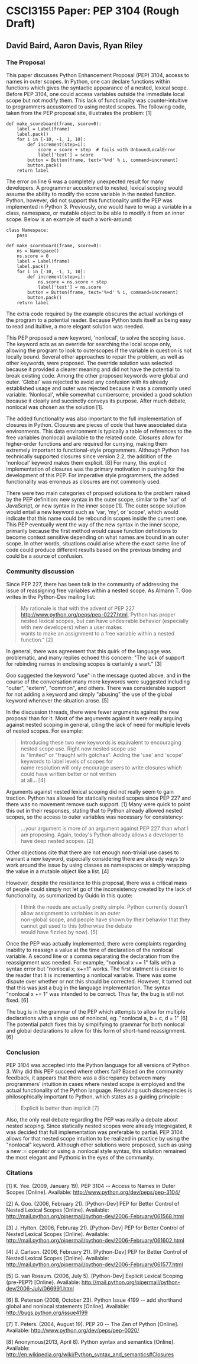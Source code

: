 # CSCI3155 Paper: PEP 3104 (Rough Draft)

## David Baird, Aaron Davis, Ryan Riley

### The Proposal

This paper discusses Python Enhancement Proposal (PEP) 3104, access to names in outer scopes. In Python, one can declare functions within functions which gives the syntactic appearance of a nested, lexical scope. Before PEP 3104, one could access variables outside the immediate local scope but not modify them. This lack of functionality was counter-intuitive to programmers accustomed to using nested scopes. The following code, taken from the PEP proposal site, illustrates the problem: [1]

~~~~~
def make_scoreboard(frame, score=0):
    label = Label(frame)
    label.pack()
    for i in [-10, -1, 1, 10]:
        def increment(step=i):
            score = score + step  # fails with UnboundLocalError
            label['text'] = score
        button = Button(frame, text='%+d' % i, command=increment)
        button.pack()
    return label
~~~~~

The error on line 6 was a completely unexpected result for many developers. A programmer accustomed to nested, lexical scoping would assume the ability to modify the score variable in the nested function. Python, however, did not support this functionality until the PEP was implemented in Python 3. Previously, one would have to wrap a variable in a class, namespace, or mutable object to be able to modify it from an inner scope. Below is an example of such a work-around:

~~~~
class Namespace:
    pass

def make_scoreboard(frame, score=0):
    ns = Namespace()
    ns.score = 0
    label = Label(frame)
    label.pack()
    for i in [-10, -1, 1, 10]:
        def increment(step=i):
            ns.score = ns.score + step
            label['text'] = ns.score
        button = Button(frame, text='%+d' % i, command=increment)
        button.pack()
    return label
~~~~

The extra code required by the example obscures the actual workings of the program to a potential reader. Because Python touts itself as being easy to read and ituitive, a more elegant solution was needed.

This PEP proposed a new keyword, 'nonlocal', to solve the scoping issue. The keyword acts as an override for searching the local scope only, allowing the program to look to outerscopes if the variable in question is not locally bound. Several other approaches to repair the problem, as well as other keywords, were proposed. The override solution was selected because it provided a clearer meaning and did not have the potential to break existing code. Among the other proposed keywords were global and outer. 'Global' was rejected to avoid any confusion with its already established usage and outer was rejected because it was a commonly used variable. 'Nonlocal', while somewhat cumbersome, provided a good solution because it clearly and succinctly conveys its purpose. After much debate, nonlocal was chosen as the solution [1].

The added functionality was also important to the full implementation of closures in Python. Closures are pieces of code that have associated data environments. This data environment is typically a table of references to the free variables (nonlocal) available to the related code. Closures allow for higher-order functions and are required for currying, making them extremely important to functional-style programmers. Although Python has technically supported closures since version 2.2, the addition of the 'nonlocal' keyword makes them explicit. [8] For many, this explicit implementation of closures was the primary motivation in pushing for the development of this PEP. For imperative style programmers, the added functionality was erroneus as closures are not commonly used. 

There were two main categories of propsed solutions to the problem raised by the PEP definition: new syntax in the outer scope, similar to the 'var' of JavaScript, or new syntax in the inner scope [1]. The outer scope solution would entail a new keyword such as 'var, 'my', or 'scope', which would indicate that this name could be rebound in scopes inside the current one. This PEP eventually went the way of the new syntax in the inner scope, primarily because the first method would cause function definitions to become context sensitive depending on what names are bound in an outer scope. In other words, situations could arise where the exact same line of code could produce different results based on the previous binding and could be a source of confusion.

### Community discussion

Since PEP 227, there has been talk in the community of addressing the issue of reassigning free variables within a nested scope. As Almann T. Goo writes in the Python-Dev mailing list:


>My rationale is that with the advent of PEP 227 <http://www.python.org/peps/pep-0227.html>, Python has proper  
>nested lexical scopes, but can have undesirable behavior (especially with new developers) when a user makes  
>wants to make an assignment to a free variable within a nested function." [2]


In general, there was agreement that this quirk of the language was problematic, and many replies echoed this concern: "The lack of support for rebinding names in enclosing scopes is certainly a wart." [3]

Goo suggested the keyword "use" in the message quoted above, and in the course of the conversation many more keywords were suggested including "outer", "extern", "common", and others. There was considerable support for not adding a keyword and simply "abusing" the use of the global keyword whenever the situation arose. [5]

In the discussion threads, there were fewer arguments against the new proposal than for it. Most of the arguments against it were really arguing against nested scoping in general, citing the lack of need for multiple levels of nested scopes. For example:

>Introducing these two new keywords is equivalent to encouraging nested scope use. Right now nested scope use  
>is "limited" or "fraught with gotchas". Adding the 'use' and 'scope' keywords to label levels of scopes for  
>name resolution will only encourage users to write closures which could have written better or not written  
>at all... [4]

Arguments against nested lexical scoping did not really seem to gain traction. Python has allowed for statically nested scopes since PEP 227 and there was no movement remove such support. [1] Many were quick to point this out in their responses, stating that to Python already allowed nested scopes, so the access to outer variables was necessary for consistency:

>...your argument is more of an argument against PEP 227 than what I am proposing.
>Again, today's Python already allows a developer to have deep nested scopes. [2]

Other objections cite that there are not enough non-trivial use cases to warrant a new keyword, especially considering there are already ways to work around the issue by using classes as namespaces or simply wrapping the value in a mutable object like a list. [4]

However, despite the resistance to this proposal, there was a critical mass of people could simply not let go of the inconsistency created by the lack of functionality, as summarized by Guido in this quote:

>I think the needs are actually pretty simple. Python currently doesn't allow assignment to variables in an outer  
>non-global scope, and people have shown by their behavior that they cannot get used to this (otherwise the debate  
>would have fizzled by now). [5]


Once the PEP was actually implemented, there were complaints regarding inability to reassign a value at the time of declaration of the nonlocal variable. A second line or a comma separating the declaration from the reassignment was needed. For example, "nonlocal x += 1" fails with a syntax error but "nonlocal x; x+=1" works. The first statment is clearer to the reader that it is incrementing a nonlocal variable. There was some dispute over whether or not this should be corrected. However, it turned out that this was just a bug in the language implementation. The syntax "nonlocal x += 1" was intended to be correct. Thus far, the bug is still not fixed. [6]

The bug is in the grammar of the PEP which attempts to allow for multiple declarations with a single use of nonlocal, eg. "nonlocal a, b = c, d = 1" [6] The potential patch fixes this by simplifying to grammar for both nonlocal and global declarations to allow for this form of short-hand reassignment. [6]


### Conclusion
PEP 3104 was accepted into the Python language for all versions of Python 3. Why did this PEP succeed where others fail? Based on the community feedback, it appears that there was a discrepancy between many programmers' intuition in cases where nested scope is employed and the actual functionality of the Python language. Resolving such discrepencies is philosophically important to Python, which states as a guiding principle :

>Explicit is better than implicit [7]

Also, the only real debate regarding the PEP was really a debate about nested scoping. Since statically nested scopes were already integregated, it was decided that full implementation was preferable to partial. PEP 3104 allows for that nested scope intuition to be realized in practice by using the "nonlocal" keyword. Although other solutions were proposed, such as using a new := operator or using a <function name>.nonlocal style syntax, this solution remained the most elegant and Pythonic in the eyes of the community.

### Citations
[1] K. Yee. (2009, January 19). PEP 3104 -- Access to Names in Outer Scopes [Online]. Available: http://www.python.org/dev/peps/pep-3104/

[2] A. Goo. (2006, February 21). [Python-Dev] PEP for Better Control of Nested Lexical Scopes [Online]. Available: http://mail.python.org/pipermail/python-dev/2006-February/061568.html

[3] J. Hylton. (2006, Februray 21). [Python-Dev] PEP for Better Control of Nested Lexical Scopes [Online]. Available: http://mail.python.org/pipermail/python-dev/2006-February/061602.html

[4] J. Carlson. (2006, February 21). [Python-Dev] PEP for Better Control of Nested Lexical Scopes [Online]. Available: http://mail.python.org/pipermail/python-dev/2006-February/061577.html

[5] G. van Rossum. (2006, July 5). [Python-Dev] Explicit Lexical Scoping (pre-PEP?) [Online}. Available: http://mail.python.org/pipermail/python-dev/2006-July/066991.html

[6] B. Peterson (2008, October 23). Python Issue 4199 -- add shorthand global and nonlocal statements [Online]. Available: http://bugs.python.org/issue4199

[7] T. Peters. (2004, August 19). PEP 20 -- The Zen of Python [Online]. Available: http://www.python.org/dev/peps/pep-0020/

[8] Anonymous(2013, April 8). Python syntax and semantics [Online]. Available: http://en.wikipedia.org/wiki/Python_syntax_and_semantics#Closures


